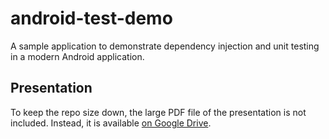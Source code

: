 android-test-demo
=================

A sample application to demonstrate dependency injection and unit testing in a modern Android application.

## Presentation
To keep the repo size down, the large PDF file of the presentation is not included. Instead, it is available [on Google Drive](http://goo.gl/ZiaX7p).
